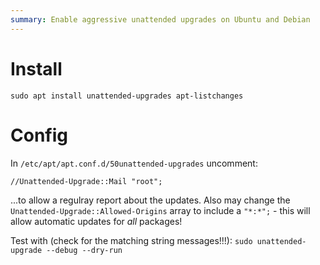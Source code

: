 ```yaml
---
summary: Enable aggressive unattended upgrades on Ubuntu and Debian
---
```


# Install #
```
sudo apt install unattended-upgrades apt-listchanges
```

# Config #
In `/etc/apt/apt.conf.d/50unattended-upgrades` uncomment:
```
//Unattended-Upgrade::Mail "root";
```
...to allow a regulray report about the updates. Also may change the `Unattended-Upgrade::Allowed-Origins` array to include a `"*:*";` - this will allow automatic updates for _all_ packages!

Test with (check for the matching string messages!!!): `sudo unattended-upgrade --debug --dry-run`
